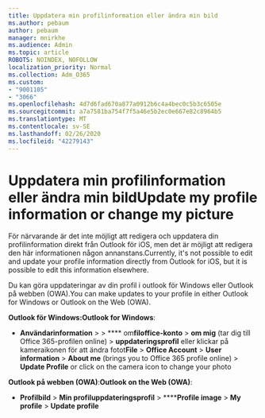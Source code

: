 ```yaml
---
title: Uppdatera min profilinformation eller ändra min bild
ms.author: pebaum
author: pebaum
manager: mnirkhe
ms.audience: Admin
ms.topic: article
ROBOTS: NOINDEX, NOFOLLOW
localization_priority: Normal
ms.collection: Adm_O365
ms.custom:
- "9001105"
- "3066"
ms.openlocfilehash: 4d7d6fad670a877a0912b6c4a4bec0c5b3c6505e
ms.sourcegitcommit: a7a7581ba754f7f5a46e5b2ec0e667e82c8964b5
ms.translationtype: MT
ms.contentlocale: sv-SE
ms.lasthandoff: 02/26/2020
ms.locfileid: "42279143"
---
```

# <a name="update-my-profile-information-or-change-my-picture"></a><span data-ttu-id="87847-102">Uppdatera min profilinformation eller ändra min bild</span><span class="sxs-lookup"><span data-stu-id="87847-102">Update my profile information or change my picture</span></span>

<span data-ttu-id="87847-103">För närvarande är det inte möjligt att redigera och uppdatera din profilinformation direkt från Outlook för iOS, men det är möjligt att redigera den här informationen någon annanstans.</span><span class="sxs-lookup"><span data-stu-id="87847-103">Currently, it's not possible to edit and update your profile information directly from Outlook for iOS, but it is possible to edit this information elsewhere.</span></span> 

<span data-ttu-id="87847-104">Du kan göra uppdateringar av din profil i outlook för Windows eller Outlook på webben (OWA).</span><span class="sxs-lookup"><span data-stu-id="87847-104">You can make updates to your profile in either Outlook for Windows or Outlook on the Web (OWA).</span></span> 

<span data-ttu-id="87847-105">**Outlook för Windows:**</span><span class="sxs-lookup"><span data-stu-id="87847-105">**Outlook for Windows**:</span></span> 

- <span data-ttu-id="87847-106">**Användarinformation** >  > \*\*\*\* om**filoffice-konto** > **om mig** (tar dig till Office 365-profilen online) > **uppdateringsprofil** eller klickar på kameraikonen för att ändra fotot</span><span class="sxs-lookup"><span data-stu-id="87847-106">**File** > **Office Account** > **User information** > **About me** (brings you to Office 365 profile online) > **Update Profile** or click on the camera icon to change your photo</span></span>  
  
<span data-ttu-id="87847-107">**Outlook på webben (OWA)**:</span><span class="sxs-lookup"><span data-stu-id="87847-107">**Outlook on the Web (OWA)**:</span></span> 

- <span data-ttu-id="87847-108">**Profilbild** > **Min profiluppdateringsprofil** > \*\*\*\*</span><span class="sxs-lookup"><span data-stu-id="87847-108">**Profile image** > **My profile** > **Update profile**</span></span>
